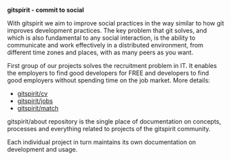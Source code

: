 **gitspirit - commit to social**

With gitspirit we aim to improve social practices in the way similar to how git improves development practices. The key problem that git solves, and which is also fundamental to any social interaction, is the ability to communicate and work effectively in a distributed environment, from different time zones and places, with as many peers as you want.

First group of our projects solves the recruitment problem in IT. It enables the employers to find good developers for FREE and developers to find good employers without spending time on the job market. More details:
* [gitspirit/cv](https://github.com/gitspirit/cv)
* [gitspirit/jobs](https://github.com/gitspirit/jobs)
* [gitspirit/match](https://github.com/gitspirit/match)

gitspirit/about repository is the single place of documentation on concepts, processes and everything related to projects of the gitspirit community.

Each individual project in turn maintains its own documentation on development and usage.


